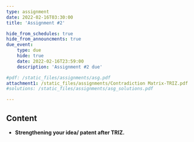 ```yaml
---
type: assignment
date: 2022-02-16T03:30:00
title: 'Assignment #2'

hide_from_schedules: true
hide_from_announcments: true
due_event:
    type: due
    hide: true
    date: 2022-02-16T23:59:00
    description: 'Assignment #2 due'

#pdf: /static_files/assignments/asg.pdf
attachment1: /static_files/assignments/Contradiction Matrix-TRIZ.pdf
#solutions: /static_files/assignments/asg_solutions.pdf

---
```

## Content
- **Strengthening your idea/ patent after TRIZ.**


